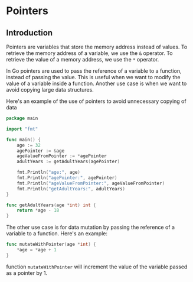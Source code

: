 # Pointers

## Introduction

Pointers are variables that store the memory address instead of values. To retrieve the memory address of a variable, we use the `&` operator. To retrieve the value of a memory address, we use the `*` operator.

In Go pointers are used to pass the reference of a variable to a function, instead of passing the value. This is useful when we want to modify the value of a variable inside a function. Another use case is when we want to avoid copying large data structures.

Here's an example of the use of pointers to avoid unnecessary copying of data

```go
package main

import "fmt"

func main() {
	age := 32
	agePointer := &age
	ageValueFromPointer := *agePointer
	adultYears := getAdultYears(agePointer)

	fmt.Println("age:", age)
	fmt.Println("agePointer:", agePointer)
	fmt.Println("ageValueFromPointer:", ageValueFromPointer)
	fmt.Println("getAdultYears:", adultYears)
}

func getAdultYears(age *int) int {
	return *age - 18
}
```

The other use case is for data mutation by passing the reference of a variable to a function. Here's an example:

```go
func mutateWithPointer(age *int) {
	*age = *age + 1
}
```

function `mutateWithPointer` will increment the value of the variable passed as a pointer by 1.

